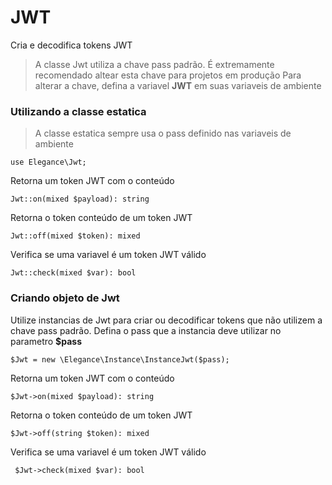 # JWT

Cria e decodifica tokens JWT

> A classe Jwt utiliza a chave pass padrão. É extremamente recomendado altear esta chave para projetos em produção
> Para alterar a chave, defina a variavel **JWT** em suas variaveis de ambiente

### Utilizando a classe estatica

> A classe estatica sempre usa o pass definido nas variaveis de ambiente

    use Elegance\Jwt;

Retorna um token JWT com o conteúdo

    Jwt::on(mixed $payload): string

Retorna o token conteúdo de um token JWT

    Jwt::off(mixed $token): mixed

Verifica se uma variavel é um token JWT válido

    Jwt::check(mixed $var): bool

### Criando objeto de Jwt

Utilize instancias de Jwt para criar ou decodificar tokens que não utilizem a chave pass padrão.
Defina o pass que a instancia deve utilizar no parametro **$pass**

    $Jwt = new \Elegance\Instance\InstanceJwt($pass);

Retorna um token JWT com o conteúdo

    $Jwt->on(mixed $payload): string

Retorna o token conteúdo de um token JWT

    $Jwt->off(string $token): mixed

Verifica se uma variavel é um token JWT válido

     $Jwt->check(mixed $var): bool
